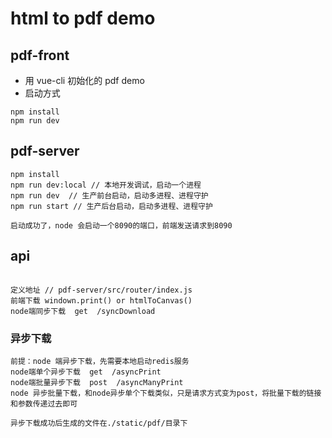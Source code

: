 # html to pdf demo

## pdf-front

- 用 vue-cli 初始化的 pdf demo
- 启动方式

```
npm install
npm run dev
```

## pdf-server

```
npm install
npm run dev:local // 本地开发调试，启动一个进程
npm run dev  // 生产前台启动，启动多进程、进程守护
npm run start // 生产后台启动，启动多进程、进程守护

启动成功了，node 会启动一个8090的端口，前端发送请求到8090
```

## api

```

定义地址 // pdf-server/src/router/index.js
前端下载 windown.print() or htmlToCanvas()
node端同步下载  get  /syncDownload
```

### 异步下载

```
前提：node 端异步下载，先需要本地启动redis服务
node端单个异步下载  get  /asyncPrint
node端批量异步下载  post  /asyncManyPrint
node 异步批量下载，和node异步单个下载类似，只是请求方式变为post，将批量下载的链接和参数传递过去即可

异步下载成功后生成的文件在./static/pdf/目录下
```
